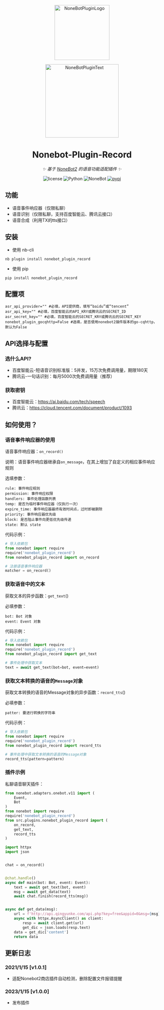<div align="center">
  <a href="https://v2.nonebot.dev/store"><img src="https://s2.loli.net/2022/06/16/opBDE8Swad5rU3n.png" width="180" height="180" alt="NoneBotPluginLogo"></a>
  <br>
  <p><img src="https://s2.loli.net/2022/06/16/xsVUGRrkbn1ljTD.png" width="240" alt="NoneBotPluginText"></p>
</div>

<div align="center">

# Nonebot-Plugin-Record

_✨ 基于 [NoneBot2](https://v2.nonebot.dev/) 的语音功能适配插件 ✨_

<p align="center">
  <img src="https://img.shields.io/github/license/itsevin/nonebot_plugin_record" alt="license">
  <img src="https://img.shields.io/badge/python-3.8+-blue.svg" alt="Python">
  <img src="https://img.shields.io/badge/nonebot-2.0.0b4+-red.svg" alt="NoneBot">
  <a href="https://pypi.org/project/nonebot-plugin-record">
    <img src="https://badgen.net/pypi/v/nonebot-plugin-record" alt="pypi">
  </a>
</p>

</div>

## 功能

- 语音事件响应器（仅限私聊）
- 语音识别（仅限私聊，支持百度智能云、腾讯云接口）
- 语音合成（利用TX的tts接口）

## 安装

- 使用 nb-cli

```
nb plugin install nonebot_plugin_record
```

- 使用 pip

```
pip install nonebot_plugin_record
```

## 配置项

```
asr_api_provider="" #必填，API提供商，填写“baidu”或“tencent”
asr_api_key="" #必填，百度智能云的API_KRY或腾讯云的SECRET_ID
asr_secret_key="" #必填，百度智能云的SECRET_KRY或腾讯云的SECRET_KEY
nonebot_plugin_gocqhttp=False #选填，是否使用nonebot2插件版本的go-cqhttp，默认为False
```

## API选择与配置

### 选什么API?

- 百度智能云-短语音识别标准版：5并发，15万次免费调用量，期限180天
- 腾讯云-一句话识别：每月5000次免费调用量（推荐）

### 获取密钥

- 百度智能云：https://ai.baidu.com/tech/speech
- 腾讯云：https://cloud.tencent.com/document/product/1093

## 如何使用？

### 语音事件响应器的使用

语音事件响应器：```on_record()```

说明：语音事件响应器继承自```on_message```，在其上增加了自定义的相应事件响应规则

选填参数：

```
rule: 事件响应规则
permission: 事件响应权限
handlers: 事件处理函数列表
temp: 是否为临时事件响应器（仅执行一次）
expire_time: 事件响应器最终有效时间点，过时即被删除
priority: 事件响应器优先级
block: 是否阻止事件向更低优先级传递
state: 默认 state
```

代码示例：

```python
# 导入依赖包
from nonebot import require
require('nonebot_plugin_record')
from nonebot_plugin_record import on_record

# 注册语音事件响应器
matcher = on_record()
```

### 获取语音中的文本

获取文本的异步函数：```get_text```()

必填参数：

```
bot: Bot 对象
event: Event 对象
```

代码示例：

```python
# 导入依赖包
from nonebot import require
require('nonebot_plugin_record')
from nonebot_plugin_record import get_text

# 事件处理中获取文本
text = await get_text(bot=bot, event=event)
```

### 获取文本转换的语音的```Message```对象

获取文本转换的语音的Message对象的异步函数：```record_tts```()

必填参数：
```
patter: 要进行转换的字符串
```

代码示例：

```python
# 导入依赖包
from nonebot import require
require('nonebot_plugin_record')
from nonebot_plugin_record import record_tts

# 事件处理中获取文本转换的语音的Message对象
record_tts(pattern=pattern)
```

### 插件示例

私聊语音聊天插件：

```python
from nonebot.adapters.onebot.v11 import (
    Event,
    Bot
)
from nonebot import require
require('nonebot_plugin_record')
from src.plugins.nonebot_plugin_record import (
    on_record,
    get_text,
    record_tts
)

import httpx
import json


chat = on_record()


@chat.handle()
async def main(bot: Bot, event: Event):
    text = await get_text(bot, event)
    msg = await get_data(text)
    await chat.finish(record_tts(msg))


async def get_data(msg):
    url = f'http://api.qingyunke.com/api.php?key=free&appid=0&msg={msg}'
    async with httpx.AsyncClient() as client:
        resp = await client.get(url)
        get_dic = json.loads(resp.text)
    data = get_dic['content']
    return data

```

## 更新日志

### 2021/1/15 \[v1.0.1]

- 适配Nonebot2商店插件自动检测，删除配置文件报错提醒

### 2023/1/15 \[v1.0.0]

- 发布插件